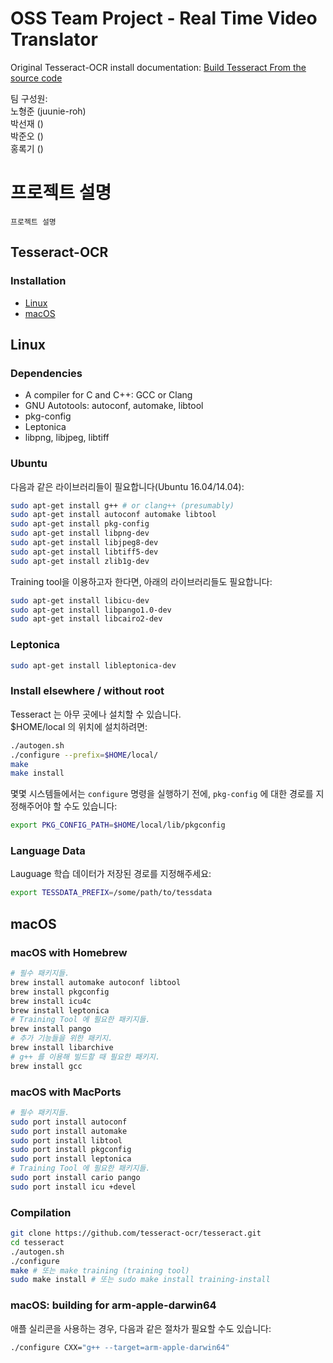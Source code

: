 # OSS Team Project - Real Time Video Translator

Original Tesseract-OCR install documentation: [Build Tesseract From the source code](https://tesseract-ocr.github.io/tessdoc/Compiling.html, "tesseract-ocr man page")

팀 구성원:   
노형준 (juunie-roh)   
박선재 ()   
박준오 ()   
홍록기 ()

# 프로젝트 설명

```프로젝트 설명```

## Tesseract-OCR   
### Installation
* [Linux](README.md#linux)
* [macOS](README.md#macos)

## Linux

### Dependencies
* A compiler for C and C++: GCC or Clang
* GNU Autotools: autoconf, automake, libtool
* pkg-config
* Leptonica
* libpng, libjpeg, libtiff

### Ubuntu

다음과 같은 라이브러리들이 필요합니다(Ubuntu 16.04/14.04):

```bash
sudo apt-get install g++ # or clang++ (presumably)
sudo apt-get install autoconf automake libtool
sudo apt-get install pkg-config
sudo apt-get install libpng-dev
sudo apt-get install libjpeg8-dev
sudo apt-get install libtiff5-dev
sudo apt-get install zlib1g-dev
```

Training tool을 이용하고자 한다면, 아래의 라이브러리들도 필요합니다:

```bash
sudo apt-get install libicu-dev
sudo apt-get install libpango1.0-dev
sudo apt-get install libcairo2-dev
```

### Leptonica

```bash
sudo apt-get install libleptonica-dev
```

### Install elsewhere / without root

Tesseract 는 아무 곳에나 설치할 수 있습니다.   
$HOME/local 의 위치에 설치하려면:

```bash
./autogen.sh
./configure --prefix=$HOME/local/
make
make install
```

몇몇 시스템들에서는
```configure```
명령을 실행하기 전에, 
```pkg-config```
에 대한 경로를 지정해주어야 할 수도 있습니다:

```bash
export PKG_CONFIG_PATH=$HOME/local/lib/pkgconfig
```

### Language Data

Lauguage 학습 데이터가 저장된 경로를 지정해주세요:

```bash
export TESSDATA_PREFIX=/some/path/to/tessdata
```

## macOS

### macOS with Homebrew

```bash
# 필수 패키지들.
brew install automake autoconf libtool
brew install pkgconfig
brew install icu4c
brew install leptonica
# Training Tool 에 필요한 패키지들.
brew install pango
# 추가 기능들을 위한 패키지.
brew install libarchive
# g++ 를 이용해 빌드할 때 필요한 패키지.
brew install gcc
```

### macOS with MacPorts

```bash
# 필수 패키지들.
sudo port install autoconf
sudo port install automake
sudo port install libtool
sudo port install pkgconfig
sudo port install leptonica
# Training Tool 에 필요한 패키지들.
sudo port install cario pango
sudo port install icu +devel 
```

### Compilation

```bash
git clone https://github.com/tesseract-ocr/tesseract.git
cd tesseract
./autogen.sh
./configure
make # 또는 make training (training tool)
sudo make install # 또는 sudo make install training-install
```

### macOS: building for arm-apple-darwin64

애플 실리콘을 사용하는 경우, 다음과 같은 절차가 필요할 수도 있습니다:

```bash
./configure CXX="g++ --target=arm-apple-darwin64"
```


